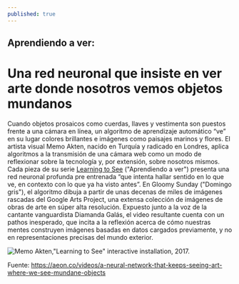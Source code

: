 ```yaml
---
published: true
---
```

## Aprendiendo a ver: 

# Una red neuronal que insiste en ver arte donde nosotros vemos objetos mundanos

Cuando objetos prosaicos como cuerdas, llaves y vestimenta son puestos frente a una cámara en línea, un algoritmo de aprendizaje automático “ve” en su lugar colores brillantes e imágenes como paisajes marinos y flores. El artista visual Memo Akten, nacido en Turquía y radicado en Londres, aplica algoritmos a la transmisión de una cámara web como un modo de reflexionar sobre la tecnología y, por extensión, sobre nosotros mismos. Cada pieza de su serie [Learning to See](http://www.memo.tv/portfolio/learning-to-see/) ("Aprendiendo a ver") presenta una red neuronal profunda pre entrenada “que intenta hallar sentido en lo que ve, en contexto con lo que ya ha visto antes”. En  Gloomy Sunday ("Domingo gris"), el algoritmo dibuja a partir de unas decenas de miles de imágenes rascadas del Google Arts Project, una extensa colección de imágenes de obras de arte en súper alta resolución. Expuesto junto a la voz de la cantante vanguardista Diamanda Galás, el video resultante cuenta con un pathos inesperado, que incita a la reflexión acerca de cómo nuestras mentes construyen imágenes basadas en datos cargados previamente, y no en representaciones precisas del mundo exterior.


![Memo Akten,"Learning to See" interactive installation, 2017.]({{site.baseurl}}/_posts/msa_gloomysunday_001.jpg)

Fuente: https://aeon.co/videos/a-neural-network-that-keeps-seeing-art-where-we-see-mundane-objects
